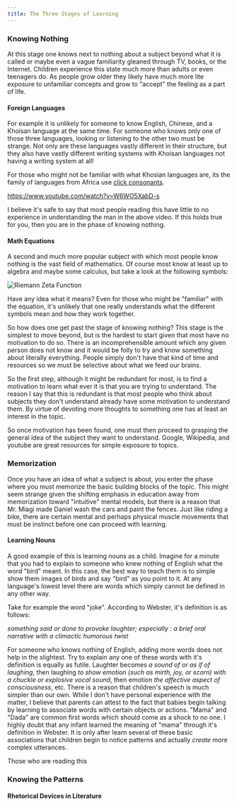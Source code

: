 ```yaml
---
title: The Three Stages of Learning
---
```




### Knowing Nothing

At this stage one knows next to nothing about a subject beyond what it is called or maybe even a vague familiarity gleaned through TV, books, or the Internet. Children experience this state much more than adults or even teenagers do. As people grow older they likely have much more lite exposure to unfamiliar concepts and grow to "accept" the feeling as a part of life.


#### Foreign Languages

For example it is unlikely for someone to know English, Chinese, and a Khoisan language at the same time. For someone who knows only one of those three languages, looking or listening to the other two must be strange. Not only are these languages vastly different in their structure, but they also have vastly different writing systems with Khoisan languages not having a writing system at all!

For those who might not be familiar with what Khosian languages are, its the family of languages from Africa use [click consonants](https://en.wikipedia.org/wiki/Click_consonant).

https://www.youtube.com/watch?v=W6WO5XabD-s

I believe it's safe to say that most people reading this have little to no experience in understanding the man in the above video. If this holds true for you, then you are in the phase of knowing nothing.


#### Math Equations

A second and much more popular subject with which most people know nothing is the vast field of mathematics. Of course most know at least up to algebra and maybe some calculus, but take a look at the following symbols:

![Riemann Zeta Function](https://wikimedia.org/api/rest_v1/media/math/render/svg/a3fcf25a25ab3049011a55396602aa163f44a82b)

Have any idea what it means? Even for those who might be "familiar" with the equation, it's unlikely that one really understands what the different symbols mean and how they work together.

So how does one get past the stage of knowing nothing? This stage is the simplest to move beyond, but is the hardest to start given that most have no motivation to do so. There is an incomprehensible amount which any given person does not know and it would be folly to try and know something about literally everything. People simply don't have that kind of time and resources so we must be selective about what we feed our brains.

So the first step, although it might be redundant for most, is to find a motivation to learn what ever it is that you are trying to understand. The reason I say that this is redundant is that most people who think about subjects they don't understand already have some motivation to understand them. By virtue of devoting more thoughts to something one has at least an interest in the topic.

So once motivation has been found, one must then proceed to grasping the general idea of the subject they want to understand. Google, Wikipedia, and youtube are great resources for simple exposure to topics.

### Memorization

Once you have an idea of what a subject is about, you enter the phase where you must memorize the basic building blocks of the topic. This might seem strange given the shifting emphasis in education away from memorization toward "intuitive" mental models, but there is a reason that Mr. Miagi made Daniel wash the cars and paint the fences. Just like riding a bike, there are certain mental and perhaps physical muscle movements that must be instinct before one can proceed with learning.

#### Learning Nouns

A good example of this is learning nouns as a child. Imagine for a minute that you had to explain to someone who knew nothing of English what the word "bird" meant. In this case, the best way to teach them is to simple show them images of birds and say "bird" as you point to it. At any language's lowest level there are words which simply cannot be defined in any other way.

Take for example the word "joke". According to Webster, it's definition is as follows:

*something said or done to provoke laughter; especially :  a brief oral narrative with a climactic humorous twist*

For someone who knows nothing of English, adding more words does not help in the slightest. Try to explain any one of these words with it's definition is equally as futile. Laughter becomes *a sound of or as if of laughing*, then laughing *to show emotion (such as mirth, joy, or scorn) with a chuckle or explosive vocal sound*, then emotion *the affective aspect of consciousness*, etc. There is a reason that children's speech is much simpler than our own. While I don't have personal experience with the matter, I believe that parents can attest to the fact that babies begin talking by learning to associate words with certain objects or actions. "Mama" and "Dada" are common first words which should come as a shock to no one. I highly doubt that any infant learned the meaning of "mama" through it's definition in Webster. It is only after learn several of these basic associations that children begin to notice patterns and actually *create* more complex utterances.

Those who are reading this

### Knowing the Patterns

#### Rhetorical Devices in Literature
